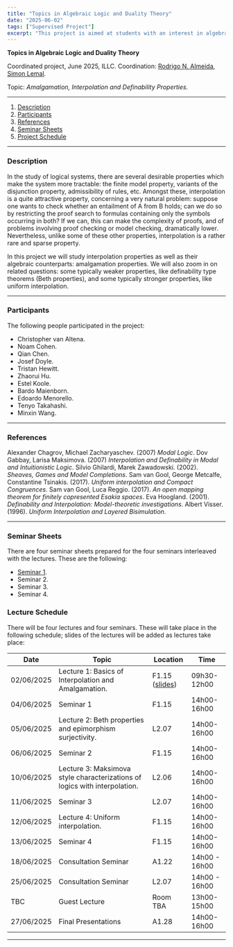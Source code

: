 ```yaml
---
title: "Topics in Algebraic Logic and Duality Theory"
date: "2025-06-02"
tags: ["Supervised Project"]
excerpt: "This project is aimed at students with an interest in algebraic logic and duality theory, seeking to further their knowledge in the field and gain some research experience. This year the focus will be on a classical topic of research which is still quite active: amalgamation, and its interconnections with interpolation properties, as well as other related interpolation style properties (e.g. uniform interpolation)."
---
```


**Topics in Algebraic Logic and Duality Theory**

Coordinated project, June 2025, ILLC.
Coordination: [Rodrigo N. Almeida](https://rodrigonalmeida.github.io/), [Simon Lemal](https://github.com/slemal).

Topic: _Amalgamation, Interpolation and Definability Properties._

***
1. [Description](#description)
2. [Participants](#participants)
3. [References](#references)
4. [Seminar Sheets](#seminarsheets)
5. [Project Schedule](#projectschedule)
***

### **Description**

In the study of logical systems, there are several desirable properties which make the system more tractable: the finite model property, variants of the disjunction property, admissibility of rules, etc. Amongst these, interpolation is a quite attractive property, concerning a very natural problem: suppose one wants to check whether an entailment of A from B holds; can we do so by restricting the proof search to formulas containing only the symbols occurring in both? If we can, this can make the complexity of proofs, and of problems involving proof checking or model checking, dramatically lower. Nevertheless, unlike some of these other properties, interpolation is a rather rare and sparse property.

In this project we will study interpolation properties as well as their algebraic counterparts: amalgamation properties. We will also zoom in on related questions: some typically weaker properties, like definability type theorems (Beth properties), and some typically stronger properties, like uniform interpolation.

***
### **Participants**

The following people participated in the project:
- Christopher van Altena.
- Noam Cohen.
- Qian Chen.
- Josef Doyle.
- Tristan Hewitt.
- Zhaorui Hu. 
- Estel Koole.
- Bardo Maienborn.
- Edoardo Menorello.
- Tenyo Takahashi.
- Minxin Wang.

***

### **References**

Alexander Chagrov, Michael Zacharyaschev. (2007) *Modal Logic*.
Dov Gabbay, Larisa Maksimova. (2007) *Interpolation and Definability in Modal and Intuitionistic Logic*.
Silvio Ghilardi, Marek Zawadowski. (2002). *Sheaves, Games and Model Completions*.
Sam van Gool, George Metcalfe, Constantine Tsinakis. (2017). *Uniform interpolation and Compact Congruences*.
Sam van Gool, Luca Reggio. (2017). *An open mapping theorem for finitely copresented Esakia spaces*.
Eva Hoogland. (2001). *Definability and Interpolation: Model-theoretic investigations*.
Albert Visser. (1996). *Uniform Interpolation and Layered Bisimulation*.

***

### **Seminar Sheets**

There are four seminar sheets prepared for the four seminars interleaved with the lectures. These are the following:
- [Seminar 1](https://github.com/RodrigoNAlmeida/rodrigonalmeida.github.io/blob/main/projects/Amalgamation_Project/Topics_in_Algebraic_Logic___Seminar_1.pdf).
- Seminar 2.
- Seminar 3.
- Seminar 4.

### **Lecture Schedule**

There will be four lectures and four seminars. These will take place in the following schedule; slides of the lectures will be added as lectures take place:

| Date| Topic  | Location | Time  |
|-----|----|-----------------|-------------|
| 02/06/2025 | Lecture 1: Basics of Interpolation and Amalgamation. | F1.15 ([slides](https://github.com/RodrigoNAlmeida/rodrigonalmeida.github.io/blob/main/projects/Amalgamation_Project/Topics_in_Algebraic_Logic_and_Duality_Theory__Lecture_1_.pdf)) | 09h30-12h00  |
| 04/06/2025 | Seminar 1 | F1.15 | 14h00-16h00 |
| 05/06/2025 | Lecture 2: Beth properties and epimorphism surjectivity. | L2.07 | 14h00-16h00 |
| 06/06/2025 | Seminar 2 | F1.15 | 14h00-16h00 |
| 10/06/2025  | Lecture 3: Maksimova style characterizations of logics with interpolation.  | L2.06  | 14h00-16h00 |
| 11/06/2025  | Seminar 3 | L2.07 | 14h00-16h00 |
| 12/06/2025  | Lecture 4: Uniform interpolation. | F1.15 | 14h00-16h00 |
| 13/06/2025 | Seminar 4 | F1.15 | 14h00-16h00 |
| 18/06/2025 | Consultation Seminar | A1.22 | 14h00 - 16h00|
| 25/06/2025 | Consultation Seminar | L2.07 | 14h00 - 16h00|
| TBC  | Guest Lecture  | Room TBA | 13h00-15h00 |
| 27/06/2025  | Final Presentations  | A1.28   | 14h00-16h00 |

***
